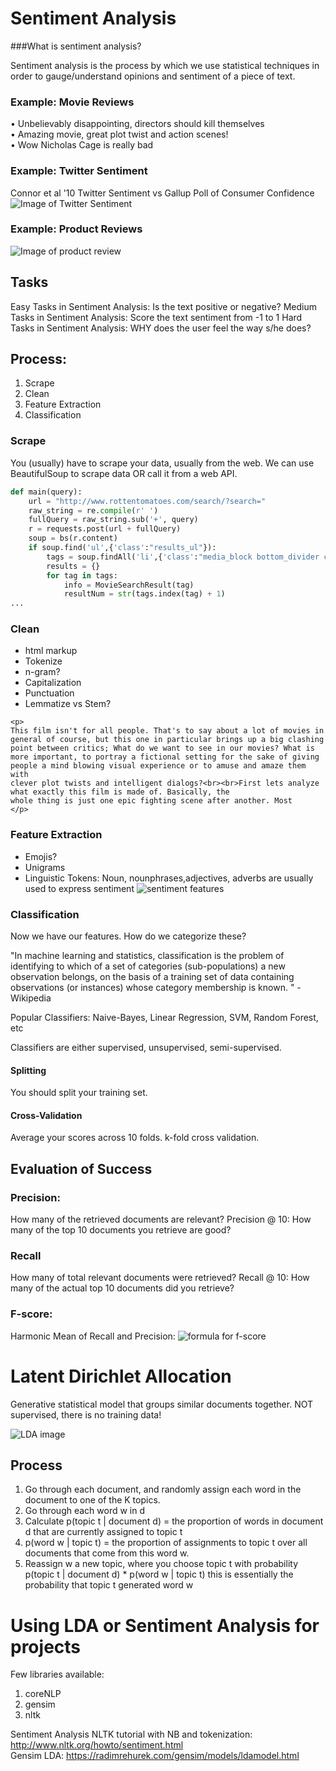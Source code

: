 # Sentiment Analysis
###What is sentiment analysis? <br>

Sentiment analysis is the process by which we use statistical techniques in order to gauge/understand opinions and sentiment of a piece of text. <br>

### Example: Movie Reviews  <br>
• Unbelievably disappointing, directors should kill themselves  <br>
• Amazing movie, great plot twist and action scenes!  <br>
• Wow Nicholas Cage is really bad  <br>

### Example: Twitter Sentiment
Connor et al '10
Twitter Sentiment vs Gallup Poll of Consumer Confidence
![Image of Twitter Sentiment](https://cloud.githubusercontent.com/assets/7456865/19132943/8a9fb33e-8b1b-11e6-9a6f-270d7203e1a8.png)

### Example: Product Reviews
![Image of product review](https://cloud.githubusercontent.com/assets/7456865/19133130/5b2c5eb2-8b1c-11e6-8867-8eadcaca58ca.png)

## Tasks
Easy Tasks in Sentiment Analysis: Is the text positive or negative?
Medium Tasks in Sentiment Analysis: Score the text sentiment from -1 to 1
Hard Tasks in Sentiment Analysis: WHY does the user feel the way s/he does?

## Process:
1) Scrape
2) Clean
3) Feature Extraction
4) Classification

### Scrape
You (usually) have to scrape your data, usually from the web. We can use BeautifulSoup to scrape data OR call it from a web API.

```python 
def main(query):
	url = "http://www.rottentomatoes.com/search/?search="
	raw_string = re.compile(r' ')
	fullQuery = raw_string.sub('+', query)
	r = requests.post(url + fullQuery)
	soup = bs(r.content)
	if soup.find('ul',{'class':"results_ul"}):
		tags = soup.findAll('li',{'class':"media_block bottom_divider clearfix"})
		results = {}
		for tag in tags:
			info = MovieSearchResult(tag)
			resultNum = str(tags.index(tag) + 1)
...
```

### Clean
- html markup
- Tokenize
- n-gram?
- Capitalization
- Punctuation
- Lemmatize vs Stem?

```
<p>
This film isn't for all people. That's to say about a lot of movies in
general of course, but this one in particular brings up a big clashing
point between critics; What do we want to see in our movies? What is
more important, to portray a fictional setting for the sake of giving
people a mind blowing visual experience or to amuse and amaze them with
clever plot twists and intelligent dialogs?<br><br>First lets analyze what exactly this film is made of. Basically, the
whole thing is just one epic fighting scene after another. Most
</p>

```

### Feature Extraction

- Emojis?
- Unigrams
- Linguistic Tokens:  Noun, nounphrases,adjectives, adverbs are usually used to express sentiment
![sentiment features](https://cloud.githubusercontent.com/assets/7456865/19133823/fea2bbba-8b1f-11e6-8ef7-cd22a497a0e1.png)

### Classification

Now we have our features. How do we categorize these?

"In machine learning and statistics, classification is the problem of identifying to which of a set of categories (sub-populations) a new observation belongs, on the basis of a training set of data containing observations (or instances) whose category membership is known. " - Wikipedia

Popular Classifiers: Naive-Bayes, Linear Regression, SVM, Random Forest, etc

Classifiers are either supervised, unsupervised, semi-supervised.

#### Splitting

You should split your training set.

#### Cross-Validation

Average your scores across 10 folds. k-fold cross validation.

## Evaluation of Success

### Precision:
How many of the retrieved documents are relevant?
Precision @ 10: How many of the top 10 documents you retrieve are good?


### Recall
How many of total relevant documents were retrieved?
Recall @ 10: How many of the actual top 10 documents did you retrieve?

### F-score:
Harmonic Mean of Recall and Precision:
![formula for f-score](https://cloud.githubusercontent.com/assets/7456865/19134136/cb2b5894-8b21-11e6-8413-5512f6d6d43a.png)

# Latent Dirichlet Allocation

Generative statistical model that groups similar documents together. NOT supervised, there is no training data!

![LDA image](http://deliveryimages.acm.org/10.1145/2140000/2133826/figs/f1.jpg)

## Process
1) Go through each document, and randomly assign each word in the document to one of the K topics. <br>
2) Go through each word w in d <br>
3) Calculate p(topic t | document d) = the proportion of words in document d that are currently assigned to topic t <br>
4) p(word w | topic t) = the proportion of assignments to topic t over all documents that come from this word w. <br>
5) Reassign w a new topic, where you choose topic t with probability p(topic t | document d) * p(word w | topic t) this is essentially the probability that topic t generated word w <br>

# Using LDA or Sentiment Analysis for projects
Few libraries available:<br>
1) coreNLP<br>
2) gensim<br>
3) nltk<br>

Sentiment Analysis NLTK tutorial with NB and tokenization: http://www.nltk.org/howto/sentiment.html<br>
Gensim LDA: https://radimrehurek.com/gensim/models/ldamodel.html<br>





